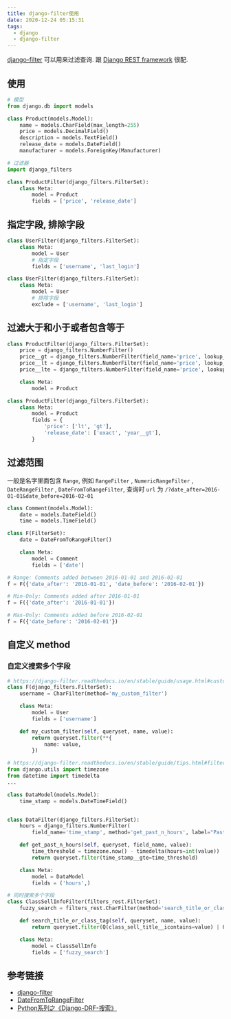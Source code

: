 ```yaml
---
title: django-filter使用
date: 2020-12-24 05:15:31
tags:
  - django
  - django-filter
---
```


[django-filter](https://django-filter.readthedocs.io/en/stable/) 可以用来过滤查询. 跟 [Django REST framework](https://www.django-rest-framework.org/) 很配.

## 使用
```python
# 模型
from django.db import models

class Product(models.Model):
    name = models.CharField(max_length=255)
    price = models.DecimalField()
    description = models.TextField()
    release_date = models.DateField()
    manufacturer = models.ForeignKey(Manufacturer)
```
```python
# 过滤器
import django_filters

class ProductFilter(django_filters.FilterSet):
    class Meta:
        model = Product
        fields = ['price', 'release_date']
```

## 指定字段, 排除字段
```python
class UserFilter(django_filters.FilterSet):
    class Meta:
        model = User
        # 指定字段
        fields = ['username', 'last_login']
```
```python
class UserFilter(django_filters.FilterSet):
    class Meta:
        model = User
        # 排除字段
        exclude = ['username', 'last_login']
```

## 过滤大于和小于或者包含等于
```python
class ProductFilter(django_filters.FilterSet):
    price = django_filters.NumberFilter()
    price__gt = django_filters.NumberFilter(field_name='price', lookup_expr='gt')
    price__lt = django_filters.NumberFilter(field_name='price', lookup_expr='lt')
    price__lte = django_filters.NumberFilter(field_name='price', lookup_expr='lte')

    class Meta:
        model = Product

class ProductFilter(django_filters.FilterSet):
    class Meta:
        model = Product
        fields = {
            'price': ['lt', 'gt'],
            'release_date': ['exact', 'year__gt'],
        }
```

## 过滤范围
一般是名字里面包含 `Range`, 例如 `RangeFilter` , `NumericRangeFilter` ,  `DateRangeFilter` , `DateFromToRangeFilter`, 查询时 `url` 为 `/?date_after=2016-01-01&date_before=2016-02-01`
```python
class Comment(models.Model):
    date = models.DateField()
    time = models.TimeField()

class F(FilterSet):
    date = DateFromToRangeFilter()

    class Meta:
        model = Comment
        fields = ['date']

# Range: Comments added between 2016-01-01 and 2016-02-01
f = F({'date_after': '2016-01-01', 'date_before': '2016-02-01'})

# Min-Only: Comments added after 2016-01-01
f = F({'date_after': '2016-01-01'})

# Max-Only: Comments added before 2016-02-01
f = F({'date_before': '2016-02-01'})
```

## 自定义 method
### 自定义搜索多个字段
```python
# https://django-filter.readthedocs.io/en/stable/guide/usage.html#customize-filtering-with-filter-method
class F(django_filters.FilterSet):
    username = CharFilter(method='my_custom_filter')

    class Meta:
        model = User
        fields = ['username']

    def my_custom_filter(self, queryset, name, value):
        return queryset.filter(**{
            name: value,
        })

# https://django-filter.readthedocs.io/en/stable/guide/tips.html#filtering-by-relative-times
from django.utils import timezone
from datetime import timedelta
...

class DataModel(models.Model):
    time_stamp = models.DateTimeField()


class DataFilter(django_filters.FilterSet):
    hours = django_filters.NumberFilter(
        field_name='time_stamp', method='get_past_n_hours', label="Past n hours")

    def get_past_n_hours(self, queryset, field_name, value):
        time_threshold = timezone.now() - timedelta(hours=int(value))
        return queryset.filter(time_stamp__gte=time_threshold)

    class Meta:
        model = DataModel
        fields = ('hours',)
```

```python
# 同时搜索多个字段
class ClassSellInfoFilter(filters_rest.FilterSet):
    fuzzy_search = filters_rest.CharFilter(method='search_title_or_class_tag')

    def search_title_or_class_tag(self, queryset, name, value):
        return queryset.filter(Q(class_sell_title__icontains=value) | Q(class_name__class_tag__icontains=value))

    class Meta:
        model = ClassSellInfo
        fields = ['fuzzy_search']
```

## 参考链接
- [django-filter](https://django-filter.readthedocs.io/en/stable/)
- [DateFromToRangeFilter](https://django-filter.readthedocs.io/en/master/ref/filters.html#datefromtorangefilter)
- [Python系列之《Django-DRF-搜索》](https://www.dazhuanlan.com/2019/12/05/5de8e06c9fab8/)